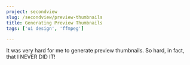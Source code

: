 ```yaml
---
project: secondview
slug: /secondview/preview-thumbnails
title: Generating Preview Thumbnails
tags: ['ui design', 'ffmpeg']

---
```


It was very hard for me to generate preview thumbnails. So hard, in fact, that I NEVER DID IT!